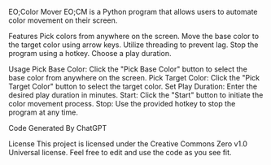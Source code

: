 EO;Color Mover
EO;CM is a Python program that allows users to automate color movement on their screen.

Features
Pick colors from anywhere on the screen.
Move the base color to the target color using arrow keys.
Utilize threading to prevent lag.
Stop the program using a hotkey.
Choose a play duration.

Usage
Pick Base Color: Click the "Pick Base Color" button to select the base color from anywhere on the screen.
Pick Target Color: Click the "Pick Target Color" button to select the target color.
Set Play Duration: Enter the desired play duration in minutes.
Start: Click the "Start" button to initiate the color movement process.
Stop: Use the provided hotkey to stop the program at any time.


Code Generated By ChatGPT

License
This project is licensed under the Creative Commons Zero v1.0 Universal license. Feel free to edit and use the code as you see fit.

